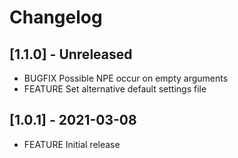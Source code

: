 # Changelog

## [1.1.0] - Unreleased

* BUGFIX Possible NPE occur on empty arguments 
* FEATURE Set alternative default settings file


## [1.0.1] - 2021-03-08

* FEATURE Initial release